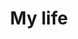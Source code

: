 ---
permalink: /life/
title: "My life"
excerpt: "My life"
author_profile: true
redirect_from: 
  - /life/
  - /life.html
---